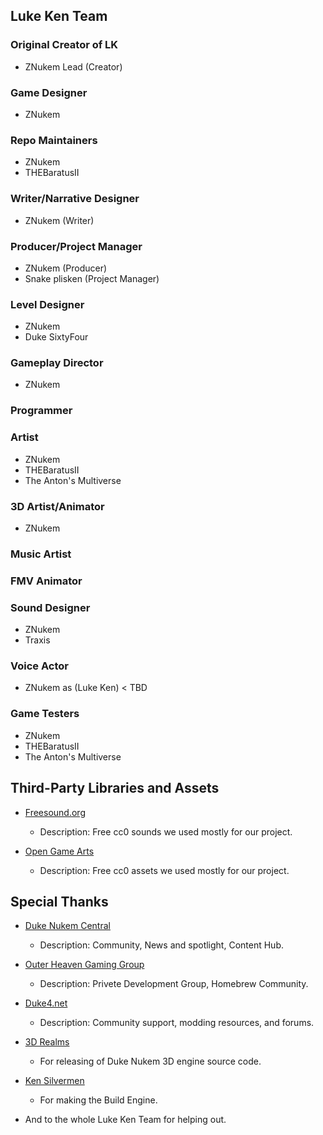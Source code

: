 ## Luke Ken Team
### Original Creator of LK
- ZNukem Lead (Creator)

### Game Designer
- ZNukem

### Repo Maintainers
- ZNukem
- THEBaratusII

### Writer/Narrative Designer
- ZNukem (Writer)

### Producer/Project Manager
- ZNukem (Producer)
- Snake plisken (Project Manager)

### Level Designer
- ZNukem
- Duke SixtyFour

### Gameplay Director
- ZNukem

### Programmer

### Artist  
- ZNukem
- THEBaratusII
- The Anton's Multiverse

### 3D Artist/Animator
- ZNukem

### Music Artist

### FMV Animator

### Sound Designer
- ZNukem
- Traxis

### Voice Actor
- ZNukem as (Luke Ken) < TBD

### Game Testers
- ZNukem
- THEBaratusII
- The Anton's Multiverse

## Third-Party Libraries and Assets

- [Freesound.org](https://www.Freesound.org/)
  - Description: Free cc0 sounds we used mostly for our project.

- [Open Game Arts](https://www.opengamarts.org/)
  - Description: Free cc0 assets we used mostly for our project.

 ## Special Thanks

- [Duke Nukem Central ](https://www.DukeNukemCentral.com/)
  - Description: Community, News and spotlight, Content Hub.

- [Outer Heaven Gaming Group](https://www.OuterHeavenGaming.com/)
  - Description: Privete Development Group, Homebrew Community.

- [Duke4.net](https://www.duke4.net/)
  - Description: Community support, modding resources, and forums.

- [3D Realms](https://3drealms.com/)
  - For releasing of Duke Nukem 3D engine source code.

- [Ken Silvermen](https://3drealms.com/)
  - For making the Build Engine.  
 
 - And to the whole Luke Ken Team for helping out.